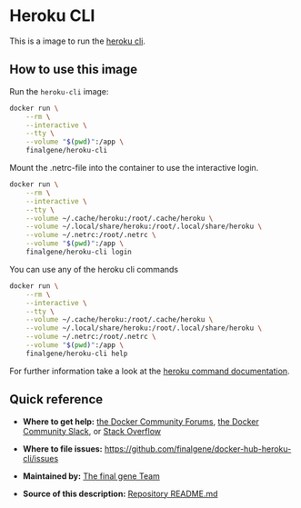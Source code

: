 # Heroku CLI

This is a image to run the [heroku cli](https://devcenter.heroku.com/categories/command-line).

## How to use this image
Run the `heroku-cli` image:

```bash
docker run \
    --rm \
    --interactive \
    --tty \
    --volume "$(pwd)":/app \
    finalgene/heroku-cli
```

Mount the .netrc-file into the container to use the interactive login.

```bash
docker run \
    --rm \
    --interactive \
    --tty \
    --volume ~/.cache/heroku:/root/.cache/heroku \
    --volume ~/.local/share/heroku:/root/.local/share/heroku \
    --volume ~/.netrc:/root/.netrc \
    --volume "$(pwd)":/app \
    finalgene/heroku-cli login
```

You can use any of the heroku cli commands

```bash
docker run \
    --rm \
    --interactive \
    --tty \
    --volume ~/.cache/heroku:/root/.cache/heroku \
    --volume ~/.local/share/heroku:/root/.local/share/heroku \
    --volume ~/.netrc:/root/.netrc \
    --volume "$(pwd)":/app \
    finalgene/heroku-cli help
```

For further information take a look at the [heroku command documentation](https://devcenter.heroku.com/articles/heroku-cli-commands).

## Quick reference
* **Where to get help:**
[the Docker Community Forums](https://forums.docker.com), [the Docker Community Slack](https://blog.docker.com/2016/11/introducing-docker-community-directory-docker-community-slack), or [Stack Overflow](https://stackoverflow.com/search?tab=newest&q=docker)

* **Where to file issues:**
https://github.com/finalgene/docker-hub-heroku-cli/issues

* **Maintained by:**
[The final gene Team](https://github.com/finalgene)

* **Source of this description:**
[Repository README.md](https://github.com/finalgene/docker-hub-heroku-cli/blob/master/README.md)
